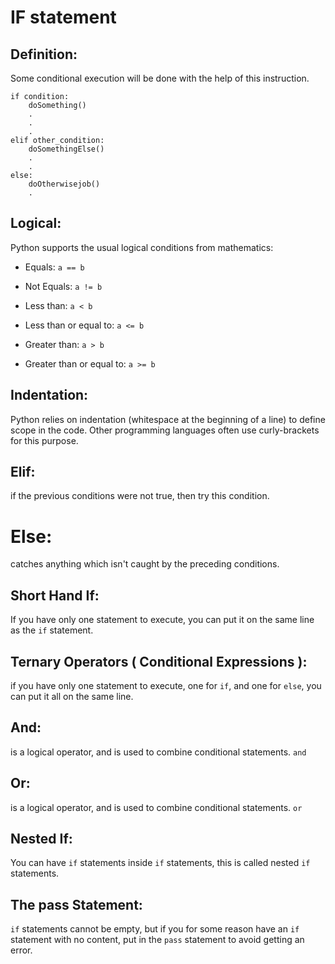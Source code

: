 # IF statement

## Definition:

Some conditional execution will be done with the help of this instruction.

```
if condition:
    doSomething()
    .
    .
    .
elif other_condition:
    doSomethingElse()
    .
    .
else:
    doOtherwisejob()
    .

```

## Logical:

Python supports the usual logical conditions from mathematics:


+ Equals: `a == b`

+ Not Equals: `a != b`

+ Less than: `a < b`

+ Less than or equal to: `a <= b`

+ Greater than: `a > b`

+ Greater than or equal to: `a >= b`


## Indentation:

Python relies on indentation (whitespace at the beginning of a line) to define scope in the code. Other programming languages often use curly-brackets for this purpose.

## Elif:

if the previous conditions were not true, then try this condition.

# Else:

catches anything which isn't caught by the preceding conditions.

## Short Hand If:

If you have only one statement to execute, you can put it on the same line as the `if` statement.

## Ternary Operators ( Conditional Expressions ):

if you have only one statement to execute, one for `if`, and one for `else`, you can put it all on the same line.

## And:

is a logical operator, and is used to combine conditional statements.
` and `

## Or:

is a logical operator, and is used to combine conditional statements.
` or `

## Nested If:

You can have `if` statements inside `if` statements, this is called nested `if` statements.

## The pass Statement:

`if` statements cannot be empty, but if you for some reason have an `if` statement with no content, put in the `pass` statement to avoid getting an error.

